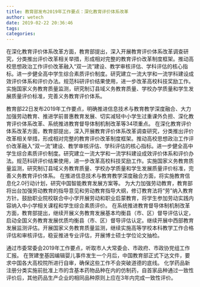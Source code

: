 ```yaml
---
title: 教育部发布2019年工作要点：深化教育评价体系改革
author: wetech
date: 2019-02-22 20:36:46
tags: 
categories: 
---
```

在深化教育评价体系改革方面，教育部提出，深入开展教育评价体系改革调查研究，分类推出评价改革相关举措，形成相对完整的教育评价改革制度框架。推动高校思想政治工作评价改革融入“双一流”建设、教学审核评估、学科评估的核心指标。进一步健全高中学生综合素质评价制度。研究建立一流大学和一流学科建设成效评价体系和评价办法。规范科研评价结果使用，进一步改革高校科技奖励工作。实施国家义务教育质量监测，研究制订县域义务教育质量、学校办学质量和学生发展质量评价标准，完善义务教育评价体系。
<!-- more -->
教育部22日发布2019年工作要点，明确推进信息技术与教育教学深度融合、大力加强劳动教育、推进学前普惠教育发展、切实减轻中小学生过重课外负担、深化教育评价体系改革、系统推进教育督导体制机制改革等34项重点。
在深化教育评价体系改革方面，教育部提出，深入开展教育评价体系改革调查研究，分类推出评价改革相关举措，形成相对完整的教育评价改革制度框架。推动高校思想政治工作评价改革融入“双一流”建设、教学审核评估、学科评估的核心指标。进一步健全高中学生综合素质评价制度。研究建立一流大学和一流学科建设成效评价体系和评价办法。规范科研评价结果使用，进一步改革高校科技奖励工作。实施国家义务教育质量监测，研究制订县域义务教育质量、学校办学质量和学生发展质量评价标准，完善义务教育评价体系。
在推进信息技术与教育教学深度融合方面，将实施教育信息化2.0行动计划，研究中国智能教育发展方案等。
为大力加强劳动教育，教育部将出台加强劳动教育的指导意见和劳动教育指导大纲，修订教育法将“劳”纳入教育方针。鼓励职业院校联合中小学开展劳动和职业启蒙教育，将学生参加劳动实践内容纳入中小学相关课程和学生综合素质评价。
在系统推进教育督导体制机制改革方面，教育部提出，继续开展义务教育发展基本均衡县（市、区）督导评估认定，启动全国义务教育发展优质均衡县（市、区）督导评估认定。继续开展中西部教育发展监测评估。开展国家义务教育质量监测，继续实施高等学校本科教学工作合格评估和审核评估，稳妥推进专业评估，开展博士硕士学位论文抽检。
 
 
通过市委常委会2019年工作要点，听取市人大常委会、市政府、市政协党组工作汇报。
在贺建奎基因编辑婴儿事件发生一个月后，中国教育部正式下达文件，要求中国各大高校院所进行自审，确保这些工作不会突破道德的底线。
化学药品新注册分类实施前批准上市的含基本药物品种在内的仿制药，自首家品种通过一致性评价后，其他药品生产企业的相同品种原则上应在3年内完成一致性评价。
